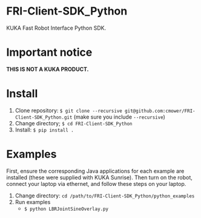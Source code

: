 # FRI-Client-SDK_Python

KUKA Fast Robot Interface Python SDK.

# Important notice

**THIS IS NOT A KUKA PRODUCT.**

# Install

1. Clone repository: `$ git clone --recursive git@github.com:cmower/FRI-Client-SDK_Python.git` (make sure you include `--recursive`)
2. Change directory; `$ cd FRI-Client-SDK_Python`
3. Install: `$ pip install .`

# Examples

First, ensure the corresponding Java applications for each example are installed (these were supplied with KUKA Sunrise).
Then turn on the robot, connect your laptop via ethernet, and follow these steps on your laptop.

1. Change directory: `cd /path/to/FRI-Client-SDK_Python/python_examples`
2. Run examples
   - `$ python LBRJointSineOverlay.py`
